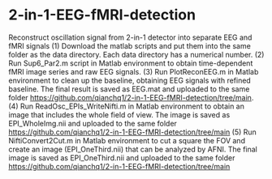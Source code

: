 # 2-in-1-EEG-fMRI-detection
Reconstruct oscillation signal from 2-in-1 detector into separate EEG and fMRI signals
(1) Download the matlab scripts and put them into the same folder as the data directory. Each data directory has a numerical number.
(2) Run Sup6_Par2.m script in Matlab environment to obtain time-dependent fMRI image series and raw EEG signals. 
(3) Run PlotReconEEG.m in Matlab environment to clean up the baseline, obtaining EEG signals with refined baseline. The final result is saved as EEG.mat and uploaded to the same folder https://github.com/qianchq1/2-in-1-EEG-fMRI-detection/tree/main.
(4) Run ReadOsc_EPIs_WriteNifti.m in Matlab environment to obtain an image that includes the whole field of view. The image is saved as EPI_WholeImg.nii and uploaded to the same folder https://github.com/qianchq1/2-in-1-EEG-fMRI-detection/tree/main
(5) Run NiftiConvert2Cut.m in Matlab environment to cut a square the FOV and create an image (EPI_OneThird.nii) that can be analyzed by AFNI. The final image is saved as EPI_OneThird.nii and uploaded to the same folder https://github.com/qianchq1/2-in-1-EEG-fMRI-detection/tree/main
